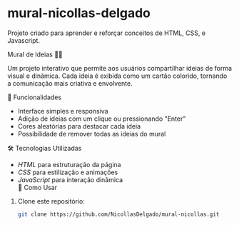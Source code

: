 # mural-nicollas-delgado
Projeto criado para aprender e reforçar conceitos de HTML, CSS, e Javascript.

Mural de Ideias 🧠💡  

Um projeto interativo que permite aos usuários compartilhar ideias de forma visual e dinâmica. Cada ideia é exibida como um cartão colorido, tornando a comunicação mais criativa e envolvente.  

🚀 Funcionalidades  
- Interface simples e responsiva  
- Adição de ideias com um clique ou pressionando "Enter"  
- Cores aleatórias para destacar cada ideia  
- Possibilidade de remover todas as ideias do mural  

🛠️ Tecnologias Utilizadas  
- *HTML* para estruturação da página  
- *CSS* para estilização e animações  
- *JavaScript* para interação dinâmica  
 📌 Como Usar  
1. Clone este repositório:  
   ```sh
   git clone https://github.com/NicollasDelgado/mural-nicollas.git
